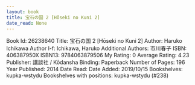 ```yaml
---
layout: book
title: 宝石の国 2 [Hōseki no Kuni 2]
date_read: None
---
```


Book Id: 26238640
Title: 宝石の国 2 [Hōseki no Kuni 2]
Author: Haruko Ichikawa
Author l-f: Ichikawa, Haruko
Additional Authors: 市川春子
ISBN: 406387950X
ISBN13: 9784063879506
My Rating: 0
Average Rating: 4.23
Publisher: 講談社 / Kōdansha
Binding: Paperback
Number of Pages: 196
Year Published: 2014
Date Read: 
Date Added: 2019/10/15
Bookshelves: kupka-wstydu
Bookshelves with positions: kupka-wstydu (#238)

